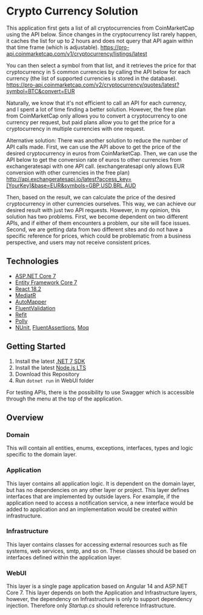 # Crypto Currency Solution

This application first gets a list of all cryptocurrencies from CoinMarketCap using the API below. Since changes in the cryptocurrency list rarely happen, it caches the list for up to 2 hours and does not query that API again within that time frame (which is adjustable).
https://pro-api.coinmarketcap.com/v1/cryptocurrency/listings/latest

You can then select a symbol from that list, and it retrieves the price for that cryptocurrency in 5 common currencies by calling the API below for each currency (the list of supported currencies is stored in the database).
https://pro-api.coinmarketcap.com/v2/cryptocurrency/quotes/latest?symbol=BTC&convert=EUR

Naturally, we know that it's not efficient to call an API for each currency, and I spent a lot of time finding a better solution. However, the free plan from CoinMarketCap only allows you to convert a cryptocurrency to one currency per request, but paid plans allow you to get the price for a cryptocurrency in multiple currencies with one request.

Alternative solution:
There was another solution to reduce the number of API calls made. First, we can use the API above to get the price of the desired cryptocurrency in euros from CoinMarketCap. Then, we can use the API below to get the conversion rate of euros to other currencies from exchangeratesapi with one API call. (exchangeratesapi only allows EUR conversion with other currencies in the free plan)
http://api.exchangeratesapi.io/latest?access_key=[YourKey]&base=EUR&symbols=GBP,USD,BRL,AUD

Then, based on the result, we can calculate the price of the desired cryptocurrency in other currencies ourselves. This way, we can achieve our desired result with just two API requests.
However, in my opinion, this solution has two problems. First, we become dependent on two different APIs, and if either of them encounters a problem, our site will face issues. Second, we are getting data from two different sites and do not have a specific reference for prices, which could be problematic from a business perspective, and users may not receive consistent prices.


## Technologies

* [ASP.NET Core 7](https://docs.microsoft.com/en-us/aspnet/core/introduction-to-aspnet-core)
* [Entity Framework Core 7](https://docs.microsoft.com/en-us/ef/core/)
* [React 18.2](https://react.dev/)
* [MediatR](https://github.com/jbogard/MediatR)
* [AutoMapper](https://automapper.org/)
* [FluentValidation](https://fluentvalidation.net/)
* [Refit](https://github.com/reactiveui/refit)
* [Polly](https://learn.microsoft.com/en-us/dotnet/architecture/microservices/implement-resilient-applications/implement-http-call-retries-exponential-backoff-polly)
* [NUnit](https://nunit.org/), [FluentAssertions](https://fluentassertions.com/), [Moq](https://github.com/moq)


## Getting Started
1. Install the latest [.NET 7 SDK](https://dotnet.microsoft.com/download/dotnet/7.0)
2. Install the latest [Node.js LTS](https://nodejs.org/en/)
3. Download this Repository
4. Run `dotnet run` in WebUI folder

For testing APIs, there is the possibility to use Swagger which is accessible through the menu at the top of the application.

## Overview

### Domain

This will contain all entities, enums, exceptions, interfaces, types and logic specific to the domain layer.

### Application

This layer contains all application logic. It is dependent on the domain layer, but has no dependencies on any other layer or project. This layer defines interfaces that are implemented by outside layers. For example, if the application need to access a notification service, a new interface would be added to application and an implementation would be created within infrastructure.

### Infrastructure

This layer contains classes for accessing external resources such as file systems, web services, smtp, and so on. These classes should be based on interfaces defined within the application layer.

### WebUI

This layer is a single page application based on Angular 14 and ASP.NET Core 7. This layer depends on both the Application and Infrastructure layers, however, the dependency on Infrastructure is only to support dependency injection. Therefore only *Startup.cs* should reference Infrastructure.